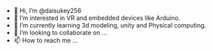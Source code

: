 - 👋 Hi, I’m @daisukey256
- 👀 I’m interested in VR and embedded devices like Arduino. 
- 🌱 I’m currently learning 3d modeling, unity and Physical computing.
- 💞️ I’m looking to collaborate on ...
- 📫 How to reach me ...

<!---
daisukey256/daisukey256 is a ✨ special ✨ repository because its `README.md` (this file) appears on your GitHub profile.
You can click the Preview link to take a look at your changes.
--->
